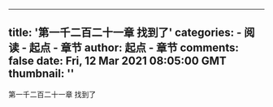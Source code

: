 
---
title: '第一千二百二十一章 找到了'
categories: 
    - 阅读
    - 起点 - 章节
author: 起点 - 章节
comments: false
date: Fri, 12 Mar 2021 08:05:00 GMT
thumbnail: ''
---

<div>   
第一千二百二十一章 找到了  
</div>
            